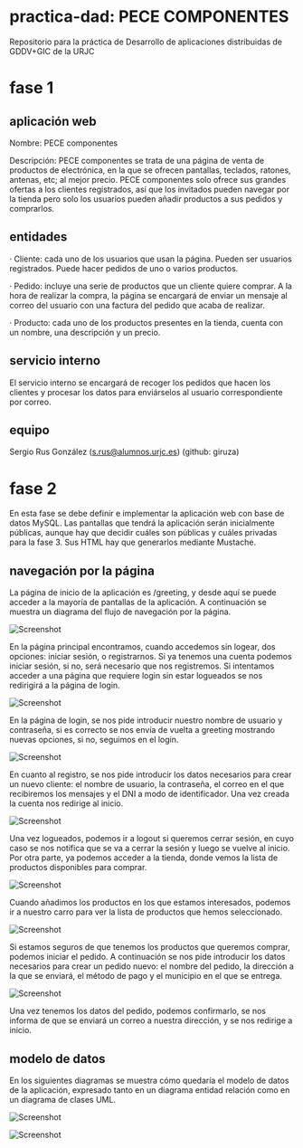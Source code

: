 # practica-dad: PECE COMPONENTES
Repositorio para la práctica de Desarrollo de aplicaciones distribuidas de GDDV+GIC de la URJC

# fase 1

## aplicación web
Nombre: PECE componentes

Descripción: PECE componentes se trata de una página de venta de productos de electrónica, en la que se ofrecen pantallas, teclados, ratones, antenas, etc; al mejor precio. PECE componentes solo ofrece sus grandes ofertas a los clientes registrados, así que los invitados pueden navegar por la tienda pero solo los usuarios pueden añadir productos a sus pedidos y comprarlos.

## entidades

· Cliente: cada uno de los usuarios que usan la página. Pueden ser usuarios registrados. Puede hacer pedidos de uno o varios productos.

· Pedido: incluye una serie de productos que un cliente quiere comprar. A la hora de realizar la compra, la página se encargará de enviar un mensaje al correo del usuario con una factura del pedido que acaba de realizar.

· Producto: cada uno de los productos presentes en la tienda, cuenta con un nombre, una descripción y un precio.

## servicio interno
El servicio interno se encargará de recoger los pedidos que hacen los clientes y procesar los datos para enviárselos al usuario correspondiente por correo.

## equipo
Sergio Rus González (s.rus@alumnos.urjc.es) (github: giruza)

# fase 2

En esta fase se debe definir e implementar la aplicación web con base de datos MySQL. Las pantallas que tendrá la aplicación serán inicialmente públicas, aunque hay que decidir cuáles son públicas y cuáles privadas para la fase 3. Sus HTML hay que generarlos mediante Mustache.

## navegación por la página

La página de inicio de la aplicación es /greeting, y desde aquí se puede acceder a la mayoría de pantallas de la aplicación. A continuación se muestra un diagrama del flujo de navegación por la página.

![Screenshot](Archivos_readme/Navegacion.png)

En la página principal encontramos, cuando accedemos sin logear, dos opciones: iniciar sesión, o registrarnos. Si ya tenemos una cuenta podemos iniciar sesión, si no, será necesario que nos registremos. Si intentamos acceder a una página que requiere login sin estar logueados se nos redirigirá a la página de login.

![Screenshot](Archivos_readme/greeting.PNG)

En la página de login, se nos pide introducir nuestro nombre de usuario y contraseña, si es correcto se nos envía de vuelta a greeting mostrando nuevas opciones, si no, seguimos en el login.

![Screenshot](Archivos_readme/login.PNG)

En cuanto al registro, se nos pide introducir los datos necesarios para crear un nuevo cliente: el nombre de usuario, la contraseña, el correo en el que recibiremos los mensajes y el DNI a modo de identificador. Una vez creada la cuenta nos redirige al inicio.

![Screenshot](Archivos_readme/logup.PNG)

Una vez logueados, podemos ir a logout si queremos cerrar sesión, en cuyo caso se nos notifica que se va a cerrar la sesión y luego se vuelve al inicio. Por otra parte, ya podemos acceder a la tienda, donde vemos la lista de productos disponibles para comprar.

![Screenshot](Archivos_readme/store.PNG)

Cuando añadimos los productos en los que estamos interesados, podemos ir a nuestro carro para ver la lista de productos que hemos seleccionado.

![Screenshot](Archivos_readme/cart.PNG)

Si estamos seguros de que tenemos los productos que queremos comprar, podemos iniciar el pedido. A continuación se nos pide introducir los datos necesarios para crear un pedido nuevo: el nombre del pedido, la dirección a la que se enviará, el método de pago y el municipio en el que se entrega.

![Screenshot](Archivos_readme/petition.PNG)

Una vez tenemos los datos del pedido, podemos confirmarlo, se nos informa de que se enviará un correo a nuestra dirección, y se nos redirige a inicio.

## modelo de datos

En los siguientes diagramas se muestra cómo quedaría el modelo de datos de la aplicación, expresado tanto en un diagrama entidad relación como en un diagrama de clases UML.

![Screenshot](Archivos_readme/entidadrelacion.png)

![Screenshot](Archivos_readme/UML.png)
